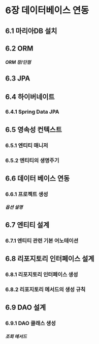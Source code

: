 # 6장 데이터베이스 연동


## 6.1 마리아DB 설치


## 6.2 ORM
##### ORM 장/단점


## 6.3 JPA


## 6.4 하이버네이트
### 6.4.1 Spring Data JPA


## 6.5 영속성 컨텍스트
### 6.5.1 엔티티 매니저

### 6.5.2 엔티티의 생명주기


## 6.6 데이터 베이스 연동

### 6.6.1 프로젝트 생성
##### 옵션 설명


## 6.7 엔티티 설계
### 6.7.1 엔티티 관련 기본 어노테이션


## 6.8 리포지토리 인터페이스 설계
### 6.8.1 리포지토리 인터페이스 생성

### 6.8.2 리포지토리 메서드의 생성 규칙


## 6.9 DAO 설계
### 6.9.1 DAO 클래스 생성
##### 조회 메서드
